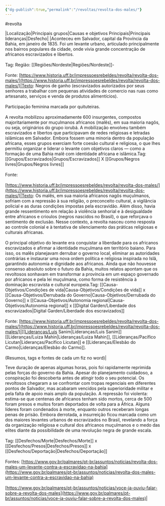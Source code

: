 ```yaml
---
{"dg-publish":true,"permalink":"/revoltas/revolta-dos-males/"}
---
```


#revolta

|Localização|Principais grupos|Causas e objetivos Principais|Principais lideranças|Desfecho|
|Aconteceu em Salvador, capital da Província da Bahia, em janeiro de 1835. Foi um levante urbano, articulado principalmente nos bairros populares da cidade, onde vivia grande concentração de africanos escravizados e libertos.<br><br>Tag: Região: [[Regiões/Nordeste\|Regiões/Nordeste]]-<br><br>Fonte: [https://www.historia.uff.br/impressoesrebeldes/revolta/revolta-dos-males/](https://www.historia.uff.br/impressoesrebeldes/revolta/revolta-dos-males/)|Texto: Negros de ganho (escravizados autorizados por seus senhores a trabalhar com pequenas atividades de comercio nas ruas como artesanato, serviços e venda de produtos alimentícios).<br><br>Participação feminina marcada por quituteiras.<br><br>A revolta mobilizou aproximadamente 600 insurgentes, compostos majoritariamente por muçulmanos africanos (malês), em sua maioria nagôs, ou seja, originários do grupo iorubá. A mobilização envolveu também escravizados e libertos que participavam de redes religiosas e letradas islâmicas em Salvador. Embora fossem uma minoria dentro da população africana, esses grupos exerciam forte coesão cultural e religiosa, o que lhes permitiu organizar e liderar o levante com objetivos claros — como a formação de uma Bahia malê com identidade africana e islâmica.Tag: [[Grupos/Escravizados\|Grupos/Escravizados]] X [[Grupos/Negros livres\|Grupos/Negros livres]]<br><br>Fonte:<br><br>[https://www.historia.uff.br/impressoesrebeldes/revolta/revolta-dos-males/](https://www.historia.uff.br/impressoesrebeldes/revolta/revolta-dos-males/)|Texto: Os malês, em sua maioria africanos nagôs muçulmanos, sofriam com a repressão à sua religião, o preconceito cultural, a vigilância policial e as duras condições impostas pela escravidão. Além disso, havia grande ressentimento em relação à violência senhorial e à desigualdade entre africanos e crioulos (negros nascidos no Brasil), o que reforçava o sentimento de exclusão. Nesse contexto, a revolta nasceu como resposta ao controle colonial e à tentativa de silenciamento das práticas religiosas e culturais africanas.<br><br>O principal objetivo do levante era conquistar a liberdade para os africanos escravizados e afirmar a identidade muçulmana em território baiano. Para isso, os malês planejavam derrubar o governo local, eliminar as autoridades contrárias e instaurar uma nova ordem política e religiosa inspirada no Islã, garantindo autonomia e dignidade aos africanos. Ainda que não houvesse consenso absoluto sobre o futuro da Bahia, muitos relatos apontam que os revoltosos sonhavam em transformar a província em um espaço governado por africanos e pela lei muçulmana, como forma de resistência à dominação escravista e cultural europeia.Tag: [[Causa-Objetivos/Condições de vida\|Causa-Objetivos/Condições de vida]] x [[Causa-Objetivos/Derrubada do Governo\|Causa-Objetivos/Derrubada do Governo]] x [[Causa-Objetivos/Autonomia regional\|Causa-Objetivos/Autonomia regional]] x [[Digital Garden/Liberdade dos escravizados\|Digital Garden/Liberdade dos escravizados]]<br><br>Fonte: [https://www.historia.uff.br/impressoesrebeldes/revolta/revolta-dos-males/](https://www.historia.uff.br/impressoesrebeldes/revolta/revolta-dos-males/)|[[Lideranças/Luis Sanim\|Lideranças/Luis Sanim]] [[Lideranças/Luiza Mahin\|Lideranças/Luiza Mahin]], [[Lideranças/Pacífico Licutan\|Lideranças/Pacífico Licutan]] e [[Lideranças/Elesbão do Carmo\|Lideranças/Elesbão do Carmo]].<br><br>(Resumos, tags e fontes de cada um fiz no word)|

Teve duração de apenas algumas horas, pois foi rapidamente reprimida pelas forças do governo da Bahia. Apesar do planejamento cuidadoso, a conspiração foi descoberta antes de atingir todo o seu potencial. Os revoltosos chegaram a se confrontar com tropas regenciais em diferentes pontos de Salvador, mas acabaram vencidos pela superioridade militar e pela falta de apoio mais amplo da população. A repressão foi violenta: estima-se que centenas de africanos tenham sido mortos, cerca de 500 foram presos e muitos foram deportados de volta para a África. Alguns líderes foram condenados à morte, enquanto outros receberam longas penas de prisão. Embora derrotada, a insurreição ficou marcada como um dos maiores levantes urbanos de escravizados no Brasil, revelando a força da organização religiosa e cultural dos africanos muçulmanos e o medo das elites diante da possibilidade de uma revolução negra de grande escala.<br><br>Tag: [[Desfechos/Morte\|Desfechos/Morte]] x [[Desfechos/Presos\|Desfechos/Presos]] x [[Desfechos/Deportação\|Desfechos/Deportação]]<br><br>Fontes: [https://www.gov.br/palmares/pt-br/assuntos/noticias/revolta-dos-males-um-levante-contra-a-escravidao-na-bahia](https://www.gov.br/palmares/pt-br/assuntos/noticias/revolta-dos-males-um-levante-contra-a-escravidao-na-bahia)<br><br>[https://www.gov.br/palmares/pt-br/assuntos/noticias/voce-ja-ouviu-falar-sobre-a-revolta-dos-males](https://www.gov.br/palmares/pt-br/assuntos/noticias/voce-ja-ouviu-falar-sobre-a-revolta-dos-males)|